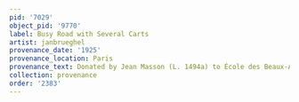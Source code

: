 ```yaml
---
pid: '7029'
object_pid: '9770'
label: Busy Road with Several Carts
artist: janbrueghel
provenance_date: '1925'
provenance_location: Paris
provenance_text: Donated by Jean Masson (L. 1494a) to École des Beaux-Arts
collection: provenance
order: '2383'
---
```

